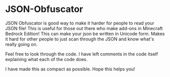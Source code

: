# JSON-Obfuscator
JSON Obfuscator is good way to make it harder for people to read your JSON file!
This is useful for those out there who make add-ons in Minecraft Bedrock Edition! This can make your json be written in Unicode form. Makes it hard for other people to just scan through the JSON and know what's really going on.

Feel free to look through the code.
I have left comments in the code itself explaining what each of the code does.

I have made this as compact as possible. Hope this helps you!

